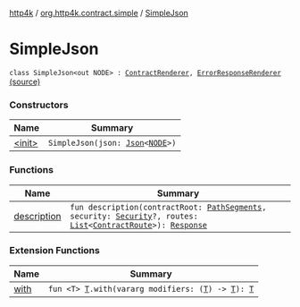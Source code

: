 [http4k](../../index.md) / [org.http4k.contract.simple](../index.md) / [SimpleJson](./index.md)

# SimpleJson

`class SimpleJson<out NODE> : `[`ContractRenderer`](../../org.http4k.contract/-contract-renderer/index.md)`, `[`ErrorResponseRenderer`](../../org.http4k.contract/-error-response-renderer/index.md) [(source)](https://github.com/http4k/http4k/blob/master/http4k-contract/src/main/kotlin/org/http4k/contract/simple/SimpleJson.kt#L15)

### Constructors

| Name | Summary |
|---|---|
| [&lt;init&gt;](-init-.md) | `SimpleJson(json: `[`Json`](../../org.http4k.format/-json/index.md)`<`[`NODE`](index.md#NODE)`>)` |

### Functions

| Name | Summary |
|---|---|
| [description](description.md) | `fun description(contractRoot: `[`PathSegments`](../../org.http4k.contract/-path-segments/index.md)`, security: `[`Security`](../../org.http4k.contract.security/-security/index.md)`?, routes: `[`List`](https://kotlinlang.org/api/latest/jvm/stdlib/kotlin.collections/-list/index.html)`<`[`ContractRoute`](../../org.http4k.contract/-contract-route/index.md)`>): `[`Response`](../../org.http4k.core/-response/index.md) |

### Extension Functions

| Name | Summary |
|---|---|
| [with](../../org.http4k.core/with.md) | `fun <T> `[`T`](../../org.http4k.core/with.md#T)`.with(vararg modifiers: (`[`T`](../../org.http4k.core/with.md#T)`) -> `[`T`](../../org.http4k.core/with.md#T)`): `[`T`](../../org.http4k.core/with.md#T) |
